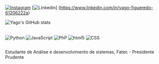 

[![Instagram](https://img.shields.io/badge/Instagram-E4405F?style=for-the-badge&logo=instagram&logoColor=white)](hhtps://instagram.com/yago_figueredo)
[![Linkedin](https://img.shields.io/badge/LinkedIn-0077B5?style=for-the-badge&logo=linkedin&logoColor=white)]
(https://www.linkedin.com/in/yago-figueredo-61206222a) 

![Yago's GitHub stats](https://github-readme-stats.vercel.app/api?username=yagosf01&show_icons=true&theme=radical)

<div style="display: inline_block"><br/>
  <img align="center" alt="Python" src="https://img.shields.io/badge/Python-3776AB?style=for-the-badge&logo=python&logoColor=white" />

<img align="center" alt="JavaScript" src="https://img.shields.io/badge/JavaScript-F7DF1E?style=for-the-badge&logo=javascript&logoColor=black" />
  
<img align="center" alt="PhP" src="https://img.shields.io/badge/PHP-777BB4?style=for-the-badge&logo=php&logoColor=white" /> 

<img align="center" alt="html5" src="https://img.shields.io/badge/HTML5-E34F26?style=for-the-badge&logo=html5&logoColor=white" />

<img align="center" alt="CSS" src="https://img.shields.io/badge/CSS-239120?&style=for-the-badge&logo=css3&logoColor=white" /> 
 

</div>
</div>

##
Estudante de Análise e desenvolvimento de sistemas, Fatec - Presidente Prudente


